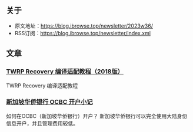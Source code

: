 ## 关于
- 原文地址：https://blog.ibrowse.top/newsletter/2023w36/
- RSS订阅：https://blog.ibrowse.top/newsletter/index.xml

## 文章
### [TWRP Recovery 编译适配教程（2018版）](https://juejin.cn/post/6936324758296330248)
TWRP Recovery 编译适配教程

### [新加坡华侨银行 OCBC 开户小记](https://mp.weixin.qq.com/s/FWIrRr249igbGdm5tu3Tcw)
如何在OCBC（新加坡华侨银行）开户？
新加坡华侨银行可以完全使用大陆身份信息开户，并且管理费用较低。



